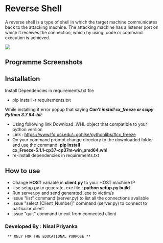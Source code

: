 <h1> <b> Reverse Shell </b> </h1>
<p> A reverse shell is a type of shell in which the target machine communicates back to the attacking machine. The attacking machine has a listener port on which it receives the connection, which by using, code or command execution is achieved.</p>
<img src="https://mk0resourcesinfm536w.kinstacdn.com/wp-content/uploads/ICMP-ReverseShell11042014.gif" align="center" />

<h2> Programme Screenshots </h2>

<h2> Installation  </h2>
<p> Install Dependencies in requirements.txt file</p>
<ul> <li> pip install -r requirements.txt </li> </ul>
<p> While installing if error popup that saying <i> <b>Can't install cx_freeze or scipy Python 3.7 64-bit </i></b> </p>
<ul> 
  <li> Using following link Download .WHL object that compatible to your python version </li>
  <li> Link : <a href="https://www.lfd.uci.edu/~gohlke/pythonlibs/#cx_freeze" target="_blank">https://www.lfd.uci.edu/~gohlke/pythonlibs/#cx_freeze</a></li>
  <li> On your command prompt change directory to the downloaded folder and use the command: <b> pip install cx_Freeze‑5.1.1‑cp37‑cp37m‑win_amd64.whl </b></li>
  <li> re-install dependencies in requirements.txt </li>
</ul>

<h2>How to use</h2>
<ul> 
  <li> Change <b>HOST</b> variable in <b>client.py</b> to your HOST machine IP  </li>
  <li> Use setup.py to generate .exe file : <b> python setup.py build </b></li>
   <li> Run server.py and send generated .exe to victim/s </li>
  <li> Issue "list" command (server.py) to list all the connections available </li>
  <li> Issue "select [Client_Number]" command (server.py) to connect to particular client </li>
  <li> Issue "quit" command to exit from connected client </li>
</ul>

<h3> Developed By : Nisal Priyanka </h3>
<code> ** ONLY FOR THE EDUCATIONAL PURPOSE ** </code>
